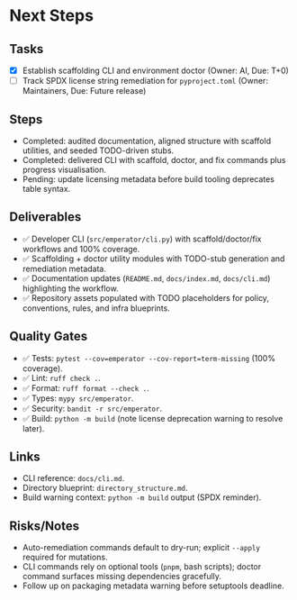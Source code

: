# Next Steps

## Tasks

- [x] Establish scaffolding CLI and environment doctor (Owner: AI, Due: T+0)
- [ ] Track SPDX license string remediation for `pyproject.toml` (Owner: Maintainers, Due: Future release)

## Steps

- Completed: audited documentation, aligned structure with scaffold utilities, and seeded TODO-driven stubs.
- Completed: delivered CLI with scaffold, doctor, and fix commands plus progress visualisation.
- Pending: update licensing metadata before build tooling deprecates table syntax.

## Deliverables

- ✅ Developer CLI (`src/emperator/cli.py`) with scaffold/doctor/fix workflows and 100% coverage.
- ✅ Scaffolding + doctor utility modules with TODO-stub generation and remediation metadata.
- ✅ Documentation updates (`README.md`, `docs/index.md`, `docs/cli.md`) highlighting the workflow.
- ✅ Repository assets populated with TODO placeholders for policy, conventions, rules, and infra blueprints.

## Quality Gates

- ✅ Tests: `pytest --cov=emperator --cov-report=term-missing` (100% coverage).
- ✅ Lint: `ruff check .`.
- ✅ Format: `ruff format --check .`.
- ✅ Types: `mypy src/emperator`.
- ✅ Security: `bandit -r src/emperator`.
- ✅ Build: `python -m build` (note license deprecation warning to resolve later).

## Links

- CLI reference: `docs/cli.md`.
- Directory blueprint: `directory_structure.md`.
- Build warning context: `python -m build` output (SPDX reminder).

## Risks/Notes

- Auto-remediation commands default to dry-run; explicit `--apply` required for mutations.
- CLI commands rely on optional tools (`pnpm`, bash scripts); doctor command surfaces missing dependencies gracefully.
- Follow up on packaging metadata warning before setuptools deadline.
